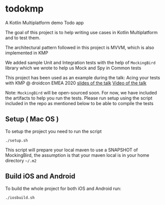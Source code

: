 # todokmp
A Kotlin Multiplatform demo Todo app

The goal of this project is to help writing use cases in Kotlin Multiplatform and to test them.

The architectural pattern followed in this project is MVVM, which is also implemented in KMP

We added sample Unit and Integration tests with the help of `MockingBird` library which we
wrote to help us Mock and Spy in Common tests

This project has been used as an example during the talk:
Acing your tests with KMP @ droidcon EMEA 2020
[slides of the talk](https://docs.google.com/presentation/d/1iRgLZvUj7b6eA_bPOAgOv1oxaJE9lID45yZpWt2X5kc/edit?usp=sharing)
[Video of the talk](https://www.droidcon.com/media-detail?video=470525677)

Note: `MockingBird` will be open-sourced soon. For now, we have included the artifacts to help you run the 
tests. Please run setup using the script included in the repo as mentioned below to be able to
compile the tests
  
## Setup ( Mac OS )

To setup the project you need to run the script

```shell script
./setup.sh
```

This script will prepare your local maven to use a SNAPSHOT of MockingBird, the assumption is that your maven local is in your 
home directory `~/.m2`

## Build iOS and Android

To build the whole project for both iOS and Android run:

```shell script
./iosbuild.sh
```
